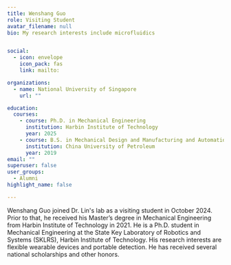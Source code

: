 ```yaml
---
title: Wenshang Guo
role: Visiting Student
avatar_filename: null
bio: My research interests include microfluidics


social:
  - icon: envelope
    icon_pack: fas
    link: mailto:

organizations:
  - name: National University of Singapore
    url: ""

education:
  courses:
    - course: Ph.D. in Mechanical Engineering
      institution: Harbin Institute of Technology
      year: 2025
    - course: B.S. in Mechanical Design and Manufacturing and Automation
      institution: China University of Petroleum
      year: 2019
email: ""      
superuser: false
user_groups:
  - Alumni
highlight_name: false

---
```

Wenshang Guo joined Dr. Lin's lab as a visiting student in October 2024. Prior to that, he received his Master’s degree in Mechanical Engineering from Harbin Institute of Technology in 2021. He is a Ph.D. student in Mechanical Engineering at the State Key Laboratory of Robotics and Systems (SKLRS), Harbin Institute of Technology. His research interests are flexible wearable devices and portable detection. He has received several national scholarships and other honors.
